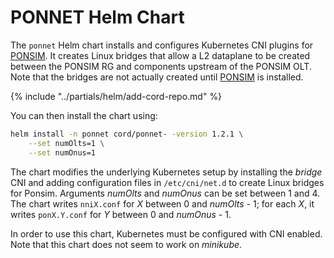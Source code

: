 # PONNET Helm Chart

The `ponnet` Helm chart installs and configures Kubernetes CNI plugins
for [PONSIM](ponsimv2.md).   It creates Linux bridges
that allow a L2 dataplane to be created between the PONSIM
RG and components upstream of the PONSIM OLT.  Note that the bridges
are not actually created until [PONSIM](ponsimv2.md) is installed.

{% include "../partials/helm/add-cord-repo.md" %}

You can then install the chart using:

```bash
helm install -n ponnet cord/ponnet- -version 1.2.1 \
    --set numOlts=1 \
    --set numOnus=1
```

The chart modifies the underlying Kubernetes setup by installing the *bridge* CNI and adding configuration files in `/etc/cni/net.d` 
to create Linux bridges for Ponsim.  Arguments _numOlts_ and _numOnus_ can be set between 1 and 4.  The chart writes `nniX.conf` for 
_X_ between 0 and _numOlts_ - 1; for each _X_, it writes `ponX.Y.conf` for _Y_ between 0 and _numOnus_ - 1.

In order to use this chart, Kubernetes must be configured with CNI enabled.  Note that this chart does not seem to work on *minikube*.
